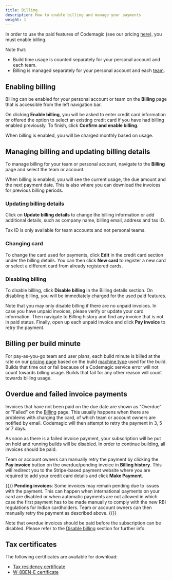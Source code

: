 ```yaml
---
title: Billing
description: How to enable billing and manage your payments
weight: 1
---
```


In order to use the paid features of Codemagic (see our pricing [here](https://codemagic.io/pricing/)), you must enable billing. 

Note that:
* Build time usage is counted separately for your personal account and each team. 
* Billing is managed separately for your personal account and each [team](../teams/teams). 

## Enabling billing

Billing can be enabled for your personal account or team on the **Billing** page that is accessible from the left navigation bar.

On clicking **Enable billing**, you will be asked to enter credit card information or offered the option to select an existing credit card if you have had billing enabled previously. To finish, click **Confirm and enable billing**.

When billing is enabled, you will be charged monthly based on usage.

## Managing billing and updating billing details

To manage billing for your team or personal account, navigate to the **Billing** page and select the team or account. 

When billing is enabled, you will see the current usage, the due amount and the next payment date. This is also where you can download the invoices for previous billing periods.

### Updating billing details

Click on **Update billing details** to change the billing information or add additional details, such as company name, billing email, address and tax ID.

Tax ID is only available for team accounts and not personal teams. 

### Changing card

To change the card used for payments, click **Edit** in the credit card section under the billing details. You can then click **New card** to register a new card or select a different card from already registered cards.

### Disabling billing

To disable billing, click **Disable billing** in the Billing details section. On disabling billing, you will be immediately charged for the used paid features.

Note that you may only disable billing if there are no unpaid invoices. In case you have unpaid invoices, please verify or update your card information. Then navigate to Billing history and find any invoice that is not in paid status. Finally, open up each unpaid invoice and click **Pay invoice** to retry the payment.

## Billing per build minute

For pay-as-you-go team and user plans, each build minute is billed at the rate on our [pricing page](https://codemagic.io/pricing/) based on the build [machine type](../specs/machine-type) used for the build. Builds that time out or fail because of a Codemagic service error will not count towards billing usage. Builds that fail for any other reason will count towards billing usage.

## Overdue and failed invoice payments

Invoices that have not been paid on the due date are shown as "Overdue" or "Failed" on the [Billing](https://codemagic.io/billing/) page. This usually happens when there are problems with charging the card, of which team or account owners are notified by email. Codemagic will then attempt to retry the payment in 3, 5 or 7 days.

As soon as there is a failed invoice payment, your subscription will be put on hold and running builds will be disabled. In order to continue building, all invoices should be paid.

Team or account owners can manually retry the payment by clicking the **Pay invoice** button on the overdue/pending invoice in **Billing history**. This will redirect you to the Stripe-based payment website where you are required to add your credit card details and click **Make Payment**.

{{<notebox>}}
**Pending invoices**: Some invoices may remain pending due to issues with the payment. This can happen when international payments on your card are disabled or when automatic payments are not allowed in which case the first payment has to be made manually to comply with the new RBI regulations for Indian cardholders. Team or account owners can then manually retry the payment as described above.
{{</notebox>}}

Note that overdue invoices should be paid before the subscription can be disabled. Please refer to the [Disable billing](/billing/billing/#disabling-billing) section for further info.

## Tax certificates

The following certificates are available for download:

- [Tax residency certificate](https://drive.google.com/file/d/1IHdt_WMULlm86ZWgq6U8z-wKxlqlbvVD/view?usp=sharing)
- [W-8BEN-E certificate](https://drive.google.com/file/d/1adCRr0p3Agzhc7PpFt5pI2dMdbyIndU2/view?usp=sharing)
